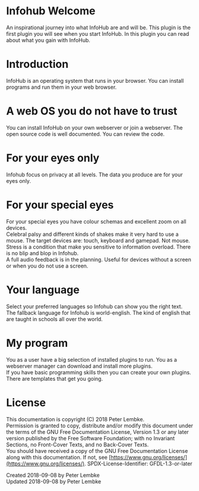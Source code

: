 # Infohub Welcome
An inspirational journey into what InfoHub are and will be.
This plugin is the first plugin you will see when you start InfoHub. In this plugin you can read about what you gain with InfoHub. 

# Introduction
InfoHub is an operating system that runs in your browser. You can install programs and run them in your web browser.  

# A web OS you do not have to trust
You can install InfoHub on your own webserver or join a webserver. The open source code is well documented. You can review the code.  

# For your eyes only
Infohub focus on privacy at all levels. The data you produce are for your eyes only.  

# For your special eyes
For your special eyes you have colour schemas and excellent zoom on all devices.  
Celebral palsy and different kinds of shakes make it very hard to use a mouse. The target devices are: touch, keyboard and gamepad. Not mouse.  
Stress is a condition that make you sensitive to information overload. There is no blip and blop in Infohub.  
A full audio feedback is in the planning. Useful for devices without a screen or when you do not use a screen.  

# Your language
Select your preferred languages so Infohub can show you the right text.  
The fallback language for Infohub is world-english. The kind of english that are taught in schools all over the world.  

# My program
You as a user have a big selection of installed plugins to run. You as a webserver manager can download and install more plugins.  
If you have basic programming skills then you can create your own plugins. There are templates that get you going.  

# License
This documentation is copyright (C) 2018 Peter Lembke.  
Permission is granted to copy, distribute and/or modify this document under the terms of the GNU Free Documentation License, Version 1.3 or any later version published by the Free Software Foundation; with no Invariant Sections, no Front-Cover Texts, and no Back-Cover Texts.  
You should have received a copy of the GNU Free Documentation License along with this documentation. If not, see [https://www.gnu.org/licenses/](https://www.gnu.org/licenses/).  SPDX-License-Identifier: GFDL-1.3-or-later  

Created 2018-09-08 by Peter Lembke  
Updated 2018-09-08 by Peter Lembke  
